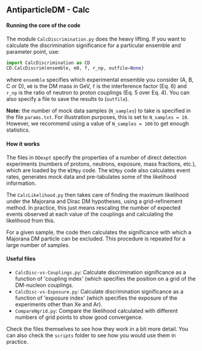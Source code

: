 ## AntiparticleDM - Calc

#### Running the core of the code

The module `CalcDiscrimination.py` does the heavy lifting. If you want to calculate the discrimination significance for a particular ensemble and parameter point, use:

```python
import CalcDiscrimination as CD
CD.CalcDiscrim(ensemble, m0, f, r_np, outfile=None)
```

where `ensemble` specifies which experimental ensemble you consider (A, B, C or D), `m0` is the DM mass in GeV, `f` is the interference factor (Eq. 6) and `r_np` is the ratio of neutron to proton couplings (Eq. 5 over Eq. 4). You can also specify a file to save the results to (`outfile`). 

**Note:** the number of mock data samples (`N_samples`) to take is specified in the file `params.txt`. For illustration purposes, this is set to `N_samples = 10`. However, we recommend using a value of `N_samples = 100` to get enough statistics.

#### How it works

The files in `DDexpt` specify the properties of a number of direct detection experiments (numbers of protons, neutrons, exposure, mass fractions, etc.), which are loaded by the `WIMpy` code. The `WIMpy` code also calculates event rates, generates mock data and pre-tabulates some of the likelihood information.

The `CalcLikelihood.py` then takes care of finding the maximum likelihood under the Majorana and Dirac DM hypotheses, using a grid-refinement method. In practice, this just means rescaling the number of expected events observed at each value of the couplings and calculating the likelihood from this.

For a given sample, the code then calculates the significance with which a Majorana DM particle can be excluded. This procedure is repeated for a large number of samples.

#### Useful files

- `CalcDisc-vs-Couplings.py`: Calculate discrimination significance as a function of 'coupling index' (which specifies the position on a grid of the DM-nucleon couplings.
- `CalcDisc-vs-Exposure.py`: Calculate discrimination significance as a function of 'exposure index' (which specifies the exposure of the experiments other than Xe and Ar). 
- `CompareNgrid.py`: Compare the likelihood calculated with different numbers of grid points to show good convergence.

Check the files themselves to see how they work in a bit more detail. You can also check the `scripts` folder to see how you would use them in practice.
